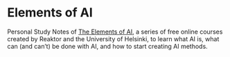 # Elements of AI
Personal Study Notes of [The Elements of AI](https://www.elementsofai.com/), a series of free online courses created by Reaktor and the University of Helsinki, to learn what AI is, what can (and can’t) be done with AI, and how to start creating AI methods.
